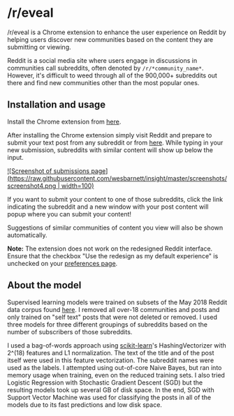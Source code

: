 # /r/eveal

/r/eveal is a Chrome extension to enhance the user experience on Reddit by helping users
discover new communities based on the content they are submitting or viewing.

Reddit is a social media site where users engage in discussions in communities call
subreddits, often denoted by `/r/*community_name*`. However, it's difficult to weed
through all of the 900,000+ subreddits out there and find new communities other than the
most popular ones.

## Installation and usage

Install the Chrome extension from
[here](https://chrome.google.com/webstore/detail/subreddits-with-content-l/iaepjdnahmaliipimelmheobbdeplhah).

After installing the Chrome extension simply visit Reddit and prepare to submit your
text post from any subreddit or from
[here](https://old.reddit.com/submit?selftext=true). While typing in your new
submission, subreddits with similar content will show up below the input.

[![Screenshot of submissions page](https://raw.githubusercontent.com/wesbarnett/insight/master/screenshots/screenshot4.png | width=100)](https://raw.githubusercontent.com/wesbarnett/insight/master/screenshots/screenshot4.png)

If you want to submit your content to one of those subreddits, click the link indicating
the subreddit and a new window with your post content will popup where you can submit
your content!

Suggestions of similar communities of content you view will also be shown automatically.

**Note:** The extension does not work on the redesigned Reddit interface. Ensure that
the checkbox "Use the redesign as my default experience" is unchecked on your
[preferences page](https://www.reddit.com/prefs).

## About the model

Supervised learning models were trained on subsets of the May 2018 Reddit data corpus
found [here](https://files.pushshift.io/reddit/). I removed all over-18 communities and
posts and only trained on "self text" posts that were not deleted or removed. I used
three models for three different groupings of subreddits based on the number of
subscribers of those subreddits. 

I used a bag-of-words approach using [scikit-learn](http://scikit-learn.org/stable/)'s
HashingVectorizer with 2^(18) features and L1 normalization. The text of the title and
of the post itself were used in this feature vectorization. The subreddit names were
used as the labels. I attempted using out-of-core Naive Bayes, but ran into memory usage
when training, even on the reduced training sets. I also tried Logistic Regression with
Stochastic Gradient Descent (SGD) but the resulting models took up several GB of disk
space. In the end, SGD with Support Vector Machine was used for classifying the posts in
all of the models due to its fast predictions and low disk space.

